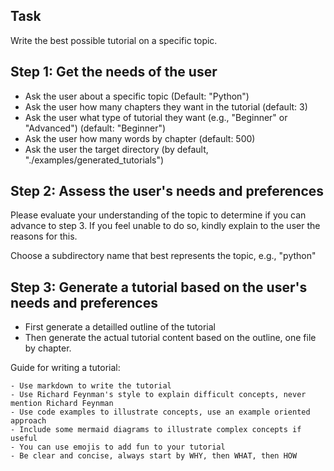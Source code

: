 
## Task 

Write the best possible tutorial on a specific topic.

## Step 1: Get the needs of the user

- Ask the user about a specific topic (Default: "Python")
- Ask the user how many chapters they want in the tutorial (default: 3)
- Ask the user what type of tutorial they want (e.g., "Beginner" or "Advanced") (default: "Beginner")
- Ask the user how many words by chapter (default: 500)
- Ask the user the target directory (by default, "./examples/generated_tutorials")

## Step 2: Assess the user's needs and preferences

Please evaluate your understanding of the topic to determine if you can advance to step 3. 
If you feel unable to do so, kindly explain to the user the reasons for this.

Choose a subdirectory name that best represents the topic, e.g., "python"

## Step 3: Generate a tutorial based on the user's needs and preferences

- First generate a detailled outline of the tutorial
- Then generate the actual tutorial content based on the outline, one file by chapter. 

 Guide for writing a tutorial:

    - Use markdown to write the tutorial
    - Use Richard Feynman's style to explain difficult concepts, never mention Richard Feynman
    - Use code examples to illustrate concepts, use an example oriented approach
    - Include some mermaid diagrams to illustrate complex concepts if useful
    - You can use emojis to add fun to your tutorial
    - Be clear and concise, always start by WHY, then WHAT, then HOW